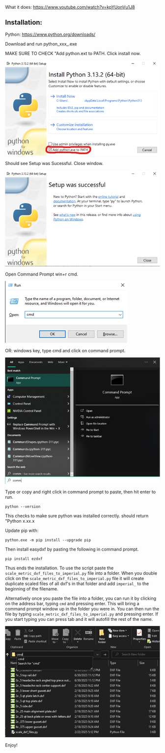 What it does: https://www.youtube.com/watch?v=kpYUonVu1J8


## Installation:

Python: https://www.python.org/downloads/ 

Download and run python_xxx_.exe

MAKE SURE TO CHECK "Add python.ext to PATH.
Click install now.

![install python 1](https://github.com/TimBuildIt/Scale-metric-dxf-files-to-imperial/blob/master/images/install%20python%201.png)

Should see Setup was Sucessful. Close window.

![install python 2](https://github.com/TimBuildIt/Scale-metric-dxf-files-to-imperial/blob/master/images/install%20python%202.png)


Open Command Prompt win+r cmd. 

![cmd win r](https://github.com/TimBuildIt/Scale-metric-dxf-files-to-imperial/blob/master/images/command%20prompt%20win%20r.png)


OR: windows key, type cmd and click on command prompt.

![cmd win command prompt](https://github.com/TimBuildIt/Scale-metric-dxf-files-to-imperial/blob/master/images/windows%20command%20prompt.png)


Type or copy and right click in command prompt to paste, then hit enter to run. 

	python --version

This checks to make sure python was installed correctly. should return "Python x.xx.x



Update pip with:

	python.exe -m pip install --upgrade pip


Then install easydxf by pasting the following in command prompt.

	pip install ezdxf

Thus ends the installation. To use the script paste the `scale_metric_dxf_files_to_imperial.py` file into a folder. When you double click on the `scale_metric_dxf_files_to_imperial.py` file it will create duplicate scaled files of all dxf's in that folder and add `imperial_` to the beginning of the filename.

Alternatively once you paste the file into a folder, you can run it by clicking on the address bar, typing `cmd` and pressing enter. This will bring a command prompt window up in the folder you were in. You can then run the file by typing `scale_metric_dxf_files_to_imperial.py` and pressing enter. If you start typing you can press tab and it will autofill the rest of the name. 

![alt run option](https://github.com/TimBuildIt/Scale-metric-dxf-files-to-imperial/blob/master/images/alternative%20run%20option.png)


Enjoy!



